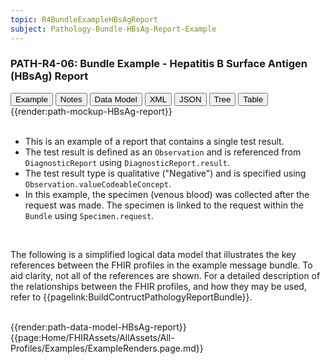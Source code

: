 ```yaml
---
topic: R4BundleExampleHBsAgReport
subject: Pathology-Bundle-HBsAg-Report-Example
---
```

### PATH-R4-06: Bundle Example - Hepatitis B Surface Antigen (HBsAg) Report
<div class="tab fhirTree">
    <button class="tablinks active" onclick="openTab(event, 'Example')">Example</button>
    <button class="tablinks" onclick="openTab(event, 'Notes')">Notes</button>
    <button class="tablinks" onclick="openTab(event, 'DataModel')">Data Model</button>
    <button class="tablinks" onclick="openTab(event, 'XML')">XML</button>
    <button class="tablinks" onclick="openTab(event, 'JSON')">JSON</button>
    <button class="tablinks" onclick="openTab(event, 'Tree')">Tree</button>
    <button class="tablinks" onclick="openTab(event, 'Table')">Table</button>
</div>    
<div id="Example" role="tabpanel" class="tabcontent"  style="display:block"> 
    {{render:path-mockup-HBsAg-report}}
</div>
<div id="Notes" role="tabpanel" class="tabcontent">
    <br>
    <ul>
        <li>This is an example of a report that contains a single test result.</li>
        <li>The test result is defined as an <code>Observation</code> and is referenced from <code>DiagnosticReport</code> using <code>DiagnosticReport.result</code>.</li>
        <li>The test result type is qualitative ("Negative") and is specified using <code>Observation.valueCodeableConcept</code>.</li>
        <li>In this example, the specimen (venous blood) was collected after the request was made. The specimen is linked to the request within the <code>Bundle</code> using <code>Specimen.request</code>.</li>
    </ul>
</div>
<div id="DataModel" role="tabpanel" class="tabcontent">
    <br>
    <p>The following is a simplified logical data model that illustrates the key references between the FHIR profiles in the example message bundle. To aid clarity, not all of the references are shown. For a detailed description of the relationships between the FHIR profiles, and how they may be used, refer to {{pagelink:BuildContructPathologyReportBundle}}.</p>
    <br>
    {{render:path-data-model-HBsAg-report}}
</div>
{{page:Home/FHIRAssets/AllAssets/All-Profiles/Examples/ExampleRenders.page.md}}
